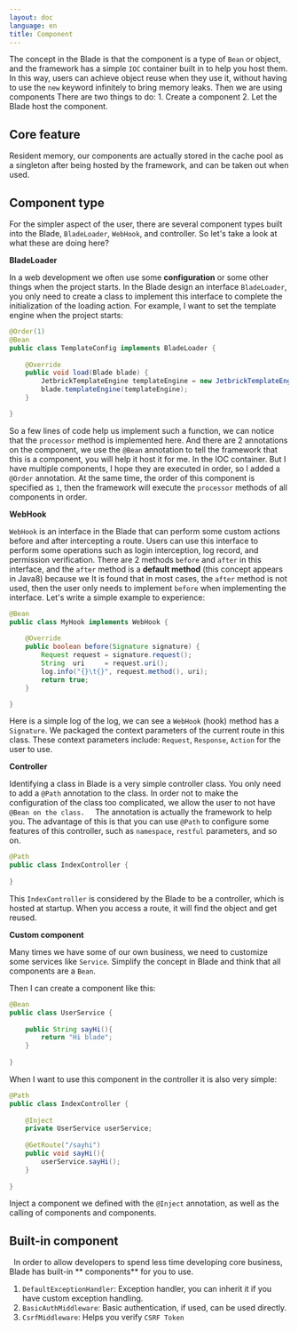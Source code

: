 ```yaml
---
layout: doc
language: en
title: Component
---
```


The concept in the Blade is that the component is a type of `Bean` or object, and the framework has a simple `IOC` container built in to help you host them.
In this way, users can achieve object reuse when they use it, without having to use the `new` keyword infinitely to bring memory leaks. Then we are using components
There are two things to do: 1. Create a component 2. Let the Blade host the component.

## Core feature

Resident memory, our components are actually stored in the cache pool as a singleton after being hosted by the framework, and can be taken out when used.

## Component type

For the simpler aspect of the user, there are several component types built into the Blade, `BladeLoader`, `WebHook`, and controller.
So let's take a look at what these are doing here?

**BladeLoader**

In a web development we often use some **configuration** or some other things when the project starts.
In the Blade design an interface `BladeLoader`, you only need to create a class to implement this interface to complete the initialization of the loading action.
For example, I want to set the template engine when the project starts:

```java
@Order(1)
@Bean
public class TemplateConfig implements BladeLoader {
    
    @Override
    public void load(Blade blade) {
        JetbrickTemplateEngine templateEngine = new JetbrickTemplateEngine();
        blade.templateEngine(templateEngine);
    }

}
```

So a few lines of code help us implement such a function, we can notice that the `processor` method is implemented here.
And there are 2 annotations on the component, we use the `@Bean` annotation to tell the framework that this is a component, you will help it host it for me.
In the IOC container. But I have multiple components, I hope they are executed in order, so I added a `@Order` annotation.
At the same time, the order of this component is specified as `1`, then the framework will execute the `processor` methods of all components in order.

**WebHook**

`WebHook` is an interface in the Blade that can perform some custom actions before and after intercepting a route. Users can use this interface to perform some operations such as login interception, log record, and permission verification.
There are 2 methods `before` and `after` in this interface, and the `after` method is a **default method** (this concept appears in Java8) because we
It is found that in most cases, the `after` method is not used, then the user only needs to implement `before` when implementing the interface.
Let's write a simple example to experience:

```java
@Bean
public class MyHook implements WebHook {
    
    @Override
    public boolean before(Signature signature) {
        Request request = signature.request();
        String  uri     = request.uri();
        log.info("{}\t{}", request.method(), uri);
        return true;
    }

}
```

Here is a simple log of the log, we can see a `WebHook` (hook) method has a `Signature`. We packaged the context parameters of the current route in this class.
These context parameters include: `Request`, `Response`, `Action` for the user to use.

**Controller**

Identifying a class in Blade is a very simple controller class. You only need to add a `@Path` annotation to the class. In order not to make the configuration of the class too complicated, we allow the user to not have `@Bean on the class. `
  The annotation is actually the framework to help you. The advantage of this is that you can use `@Path` to configure some features of this controller, such as `namespace`, `restful` parameters, and so on.

```java
@Path
public class IndexController {
    
}
```

This `IndexController` is considered by the Blade to be a controller, which is hosted at startup. When you access a route, it will find the object and get reused.
 
**Custom component**

Many times we have some of our own business, we need to customize some services like `Service`. Simplify the concept in Blade and think that all components are a `Bean`.

Then I can create a component like this:

```java
@Bean
public class UserService {
    
    public String sayHi(){
        return "Hi blade";    
    }
    
}
```

When I want to use this component in the controller it is also very simple:

```java
@Path
public class IndexController {
    
    @Inject
    private UserService userService;
    
    @GetRoute("/sayhi")
    public void sayHi(){
        userService.sayHi();
    }
    
}
```

Inject a component we defined with the `@Inject` annotation, as well as the calling of components and components.

## Built-in component
 
In order to allow developers to spend less time developing core business, Blade has built-in ** components** for you to use.

1. `DefaultExceptionHandler`: Exception handler, you can inherit it if you have custom exception handling.
2. `BasicAuthMiddleware`: Basic authentication, if used, can be used directly.
3. `CsrfMiddleware`: Helps you verify `CSRF Token`